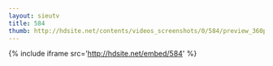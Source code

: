 ```yaml
---
layout: sieutv
title: 584
thumb: http://hdsite.net/contents/videos_screenshots/0/584/preview_360p.mp4.jpg
---
```

{% include iframe src='http://hdsite.net/embed/584' %}
 
